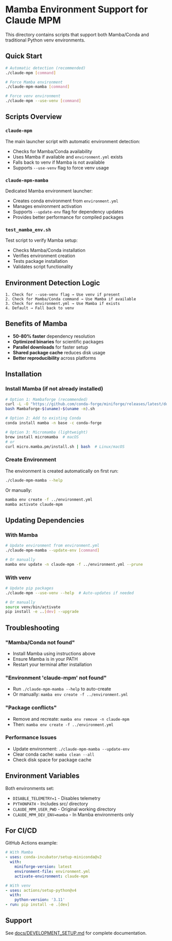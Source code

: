 # Mamba Environment Support for Claude MPM

This directory contains scripts that support both Mamba/Conda and traditional Python venv environments.

## Quick Start

```bash
# Automatic detection (recommended)
./claude-mpm [command]

# Force Mamba environment
./claude-mpm-mamba [command]

# Force venv environment
./claude-mpm --use-venv [command]
```

## Scripts Overview

### `claude-mpm`
The main launcher script with automatic environment detection:
- Checks for Mamba/Conda availability
- Uses Mamba if available and `environment.yml` exists
- Falls back to venv if Mamba is not available
- Supports `--use-venv` flag to force venv usage

### `claude-mpm-mamba`
Dedicated Mamba environment launcher:
- Creates conda environment from `environment.yml`
- Manages environment activation
- Supports `--update-env` flag for dependency updates
- Provides better performance for compiled packages

### `test_mamba_env.sh`
Test script to verify Mamba setup:
- Checks Mamba/Conda installation
- Verifies environment creation
- Tests package installation
- Validates script functionality

## Environment Detection Logic

```
1. Check for --use-venv flag → Use venv if present
2. Check for Mamba/Conda command → Use Mamba if available
3. Check for environment.yml → Use Mamba if exists
4. Default → Fall back to venv
```

## Benefits of Mamba

- **50-80% faster** dependency resolution
- **Optimized binaries** for scientific packages
- **Parallel downloads** for faster setup
- **Shared package cache** reduces disk usage
- **Better reproducibility** across platforms

## Installation

### Install Mamba (if not already installed)

```bash
# Option 1: Mambaforge (recommended)
curl -L -O "https://github.com/conda-forge/miniforge/releases/latest/download/Mambaforge-$(uname)-$(uname -m).sh"
bash Mambaforge-$(uname)-$(uname -m).sh

# Option 2: Add to existing Conda
conda install mamba -n base -c conda-forge

# Option 3: Micromamba (lightweight)
brew install micromamba  # macOS
# or
curl micro.mamba.pm/install.sh | bash  # Linux/macOS
```

### Create Environment

The environment is created automatically on first run:

```bash
./claude-mpm-mamba --help
```

Or manually:

```bash
mamba env create -f ../environment.yml
mamba activate claude-mpm
```

## Updating Dependencies

### With Mamba
```bash
# Update environment from environment.yml
./claude-mpm-mamba --update-env [command]

# Or manually
mamba env update -n claude-mpm -f ../environment.yml --prune
```

### With venv
```bash
# Update pip packages
./claude-mpm --use-venv --help  # Auto-updates if needed

# Or manually
source venv/bin/activate
pip install -e ..[dev] --upgrade
```

## Troubleshooting

### "Mamba/Conda not found"
- Install Mamba using instructions above
- Ensure Mamba is in your PATH
- Restart your terminal after installation

### "Environment 'claude-mpm' not found"
- Run `./claude-mpm-mamba --help` to auto-create
- Or manually: `mamba env create -f ../environment.yml`

### "Package conflicts"
- Remove and recreate: `mamba env remove -n claude-mpm`
- Then: `mamba env create -f ../environment.yml`

### Performance Issues
- Update environment: `./claude-mpm-mamba --update-env`
- Clear conda cache: `mamba clean --all`
- Check disk space for package cache

## Environment Variables

Both environments set:
- `DISABLE_TELEMETRY=1` - Disables telemetry
- `PYTHONPATH` - Includes src/ directory
- `CLAUDE_MPM_USER_PWD` - Original working directory
- `CLAUDE_MPM_DEV_ENV=mamba` - In Mamba environments only

## For CI/CD

GitHub Actions example:

```yaml
# With Mamba
- uses: conda-incubator/setup-miniconda@v2
  with:
    miniforge-version: latest
    environment-file: environment.yml
    activate-environment: claude-mpm

# With venv
- uses: actions/setup-python@v4
  with:
    python-version: '3.11'
- run: pip install -e .[dev]
```

## Support

See [docs/DEVELOPMENT_SETUP.md](../docs/DEVELOPMENT_SETUP.md) for complete documentation.